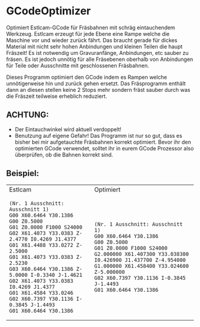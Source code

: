 # GCodeOptimizer
Optimiert Estlcam-GCode für Fräsbahnen mit schräg eintauchendem Werkzeug. Estlcam erzeugt für jede Ebene eine Rampe welche die Maschine vor und wieder zurück fährt. Das braucht gerade für dickes Material mit nicht sehr hohen Anbindungen und kleinen Teilen die haupt Fräszeit! Es ist notwendig um Gravuranfänge, Anbindungen, etc sauber zu fräsen. Es ist jedoch unnötig für alle Fräsebenen oberhalb von Anbindungen für Teile oder Ausschnitte mit geschlossenen Fräsbahnen.

Dieses Programm optimiert den GCode indem es Rampen welche unnötigerweise hin und zurück gehen ersetzt. Das Fräsprogramm enthält dann an diesen stellen keine 2 Stops mehr sondern fräst sauber durch was die Fräszeit teilweise erheblich reduziert. 

## ACHTUNG: 
* Der Eintauchwinkel wird aktuell verdoppelt!
* Benutzung auf eigene Gefahr! Das Programm ist nur so gut, dass es bisher bei mir aufgetauchte Fräsbahnen korrekt optimiert. Bevor ihr den optimierten GCode verwendet, solltet ihr in eurem GCode Prozessor also überprüfen, ob die Bahnen korrekt sind.

## Beispiel:

<table>
<tr>
<td> Estlcam </td> <td> Optimiert </td>
</tr>
<tr>
<td> 

```
(Nr. 1 Ausschnitt: Ausschnitt 1)
G00 X60.6464 Y30.1386
G00 Z0.5000
G01 Z0.0000 F1000 S24000
G02 X61.4073 Y33.0383 Z-2.4770 I0.4269 J1.4377
G01 X61.4488 Y33.0272 Z-2.5000
G01 X61.4073 Y33.0383 Z-2.5230
G03 X60.6464 Y30.1386 Z-5.0000 I-0.3340 J-1.4621
G02 X61.4073 Y33.0383 I0.4269 J1.4377
G01 X61.4584 Y33.0246
G02 X60.7397 Y30.1136 I-0.3845 J-1.4493
G01 X60.6464 Y30.1386
```

</td> <td>

```
(Nr. 1 Ausschnitt: Ausschnitt 1)
G00 X60.6464 Y30.1386
G00 Z0.5000
G01 Z0.0000 F1000 S24000
G2.000000 X61.407300 Y33.038300 I0.426900 J1.437700 Z-4.954000
G1.000000 X61.458400 Y33.024600 Z-5.000000
G02 X60.7397 Y30.1136 I-0.3845 J-1.4493
G01 X60.6464 Y30.1386
```

</td>
</tr>
</table>

